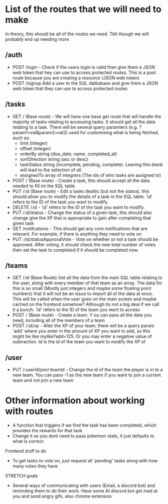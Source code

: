 # List of the routes that we will need to make #
In theory, this should be all of the routes we need. Tbh though we will probably end up needing more

## /auth ##
 - POST /login - Check if the users login is valid then give them a JSON web token that hey can use to access protected routes. This is a post route because you are creating a resource (JSON web token)
 - POST /signup Add a user to the SQL datbabase and give them a JSON web token that they can use to access protected routes


## /tasks ##
- GET / (Base route) - We will have one base get route that will handle the majority of tasks relating to accessing tasks. It should get all the data relating to a task. There will be several query paramters (e.g. ?param1=val&param2=val2) used for customising what is being fetched, such as:
    * limit (integer)
    * offset (integer)
    * orderBy string (due_date, name, completed_at)
    * sortDirection string (asc or desc)
    * taskStatus string (incomplete, pending, complete). Leaving this blank will lead to the selection of all
    * assignedTo array of integrers (The ids of who tasks are assigned to)
- POST / (Base route) - Create a task, this should accept all the data needed to fill int the SQL table
- PUT /:id (Base route) - Edit a tasks deatils (but not the status). this should allow you to modify the details of a task in the SQL table. 'id' refers to the ID of the task you want to modify.
- DELETE /:id  - 'id' refers to the ID of the task you want to modify.
- PUT /:id/status - Change the status of a given task, this should also change give the XP that is appropriate to gain after completing that given task 
- GET /notifcations - This should get any core notifications that are relevant. For example, if there is anything they need to vote on 
- PUT :/id/statusApprovalVote - Vote on whether or not a task should be approved. After voting, it should check the new total number of votes then set the task to completed if it should be completed now.
## /teams ##
- GET /:id (Base Route) Get all the data from the main SQL table relating to the user, along with every member of that team as an array. The data for this is so small (Mostly just integers and maybe some floating point numbers) that it will not be an issue to import all of the data at once. This will be called when the user goes on the main screen and maybe cached on the frontend somehow? Although its not a big deal if we call it a bunch. 'id' refers to the ID of the team you want to access
- POST / (Base route) - Create a team. Y    ou can pass all the data you need, including all of the members of a team
- POST /:id/xp - Alter the XP of your team, there will be a query param 'add' where you enter in the amount of XP you want to add, so this might be like mylike?add=125. Or you may enter a negative value of subtraction. Id is the id of the team you want to modify the XP of

## /user ##
 - PUT /:userId/join/:teamId - Change the id of the team the player is in to a new team. You can pass -1 as the new team if you want to join a current team and not join a new team 

# Other information about working with routes #


- A function that triggers if we find the task has been completed, which provides
the rewards for that task 
- Change it so you dont need to pass pokemon stats, it just defaults to what is correct 

Frontend stuff to do
- To get tasks to vote on, just request all 'pending' tasks along with how many
votes they have 


STRETCH goals
- Several ways of communicating with users (Email, a discord bot) and reminding
them to do their work. Have some AI discord bot get mad at you and send angry
gifs. also chrome extension

